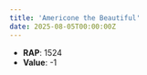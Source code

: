 ```yaml
---
title: 'Americone the Beautiful'
date: 2025-08-05T00:00:00Z
---
```

- **RAP**: 1524
- **Value**: -1
